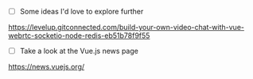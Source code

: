- [ ] Some ideas I'd love to explore further

https://levelup.gitconnected.com/build-your-own-video-chat-with-vue-webrtc-socketio-node-redis-eb51b78f9f55

- [ ] Take a look at the Vue.js news page 

https://news.vuejs.org/
